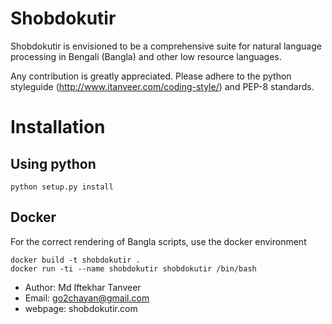 # Shobdokutir

Shobdokutir is envisioned to be a comprehensive suite for natural language processing in Bengali (Bangla) and other low resource languages.

Any contribution is greatly appreciated.
Please adhere to the python styleguide (http://www.itanveer.com/coding-style/) and PEP-8 standards.

# Installation

## Using python
```
python setup.py install
```

## Docker
For the correct rendering of Bangla scripts, use the docker environment
```
docker build -t shobdokutir .
docker run -ti --name shobdokutir shobdokutir /bin/bash
```

* Author: Md Iftekhar Tanveer
* Email:  go2chayan@gmail.com
* webpage: shobdokutir.com
